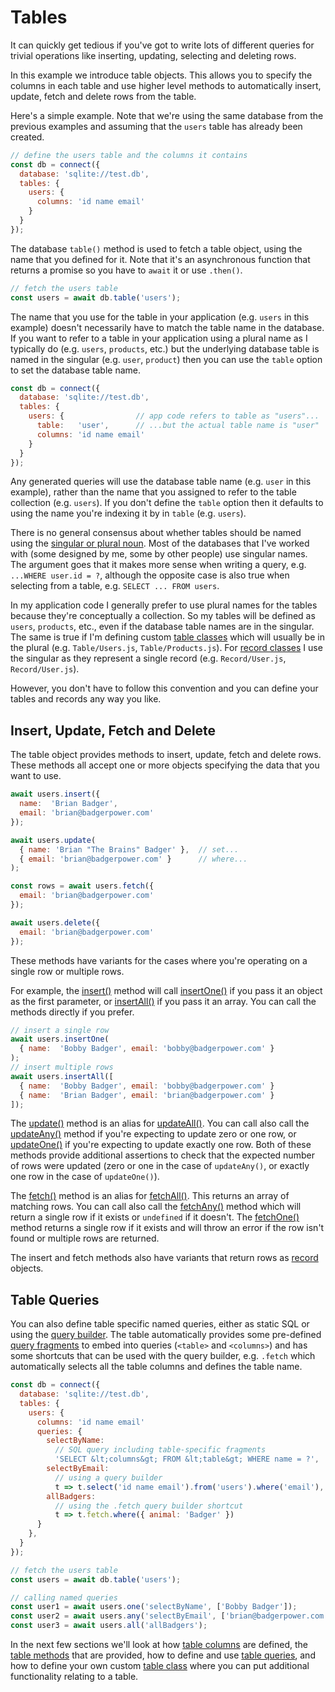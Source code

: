# Tables

It can quickly get tedious if you've got to write lots of different
queries for trivial operations like inserting, updating, selecting
and deleting rows.

In this example we introduce table objects.  This allows you
to specify the columns in each table and use higher level methods to
automatically insert, update, fetch and delete rows from the table.

Here's a simple example. Note that we're using the same database from
the previous examples and assuming that the `users` table has already
been created.

```js
// define the users table and the columns it contains
const db = connect({
  database: 'sqlite://test.db',
  tables: {
    users: {
      columns: 'id name email'
    }
  }
});
```

The database `table()` method is used to fetch a table object, using
the name that you defined for it.  Note that it's an asynchronous
function that returns a promise so you have to `await` it or use
`.then()`.

```js
// fetch the users table
const users = await db.table('users');
```

The name that you use for the table in your application (e.g. `users` in
this example) doesn't necessarily have to match the table name in the database.
If you want to refer to a table in your application using a plural name as
I typically do (e.g. `users`, `products`, etc.) but the underlying database
table is named in the singular (e.g. `user`, `product`) then you can use the
`table` option to set the database table name.

```js
const db = connect({
  database: 'sqlite://test.db',
  tables: {
    users: {                // app code refers to table as "users"...
      table:   'user',      // ...but the actual table name is "user"
      columns: 'id name email'
    }
  }
});
```

Any generated queries will use the database table name (e.g. `user` in this
example), rather than the name that you assigned to refer to the table
collection (e.g. `users`).  If you don't define the `table` option then
it defaults to using the name you're indexing it by in `table` (e.g. `users`).

There is no general consensus about whether tables should be named using the
[singular or plural noun](https://stackoverflow.com/questions/338156/table-naming-dilemma-singular-vs-plural-names).  Most of the databases that
I've worked with (some designed by me, some by other people) use singular
names.  The argument goes that it makes more sense when writing a
query, e.g. `...WHERE user.id = ?`, although the opposite case is also
true when selecting from a table, e.g. `SELECT ... FROM users`.

In my application code I generally prefer to use plural names for the tables
because they're conceptually a collection. So my tables will be defined as
`users`, `products`, etc., even if the database table names are in the singular.
The same is true if I'm defining custom [table classes](manual/table_class.html)
which will usually be in the plural (e.g. `Table/Users.js`, `Table/Products.js`).
For [record classes](manual/record_class.html) I use the singular as they
represent a single record (e.g. `Record/User.js`, `Record/User.js`).

However, you don't have to follow this convention and you can define your
tables and records any way you like.

## Insert, Update, Fetch and Delete

The table object provides methods to insert, update, fetch and delete
rows.  These methods all accept one or more objects specifying the data
that you want to use.

```js
await users.insert({
  name:  'Brian Badger',
  email: 'brian@badgerpower.com'
});

await users.update(
  { name: 'Brian "The Brains" Badger' },  // set...
  { email: 'brian@badgerpower.com' }      // where...
);

const rows = await users.fetch({
  email: 'brian@badgerpower.com'
});

await users.delete({
  email: 'brian@badgerpower.com'
});
```

These methods have variants for the cases where you're operating on a single
row or multiple rows.

For example, the [insert()](manual/table_methods.html#insert-data--options-)
method will call [insertOne()](manual/table_methods.html#insertone-data--options-)
if you pass it an object as the first parameter, or
[insertAll()](manual/table_methods.html#insertall-array--options-)
if you pass it an array.  You can call the methods directly if you prefer.

```js
// insert a single row
await users.insertOne(
  { name:  'Bobby Badger', email: 'bobby@badgerpower.com' }
);
// insert multiple rows
await users.insertAll([
  { name:  'Bobby Badger', email: 'bobby@badgerpower.com' }
  { name:  'Brian Badger', email: 'brian@badgerpower.com' }
]);
```

The [update()](manual/table_methods.html#update-set--where--options-) method
is an alias for [updateAll()](manual/table_methods.html#updateall-set--where--options-).
You can call also call the [updateAny()](manual/table_methods.html#updateany-set--where--options-)
method if you're expecting to update zero or one row,
or [updateOne()](manual/table_methods.html#updateone-set--where--options-) if you're expecting
to update exactly one row.  Both of these methods provide additional assertions to check
that the expected number of rows were updated (zero or one in the case of `updateAny()`, or
exactly one row in the case of `updateOne()`).

The [fetch()](manual/table_methods.html#fetch-where--options-) method
is an alias for [fetchAll()](manual/table_methods.html#fetchall-where--options-).
This returns an array of matching rows.  You can call also call the
[fetchAny()](manual/table_methods.html#fetchany-where--options-) method which will return a
single row if it exists or `undefined` if it doesn't. The
[fetchOne()](manual/table_methods.html#fetchone-where--options-) method returns a single
row if it exists and will throw an error if the row isn't found or multiple rows are returned.

The insert and fetch methods also have variants that return rows as [record](manual/records.html)
objects.

## Table Queries

You can also define table specific named queries, either as static SQL or
using the [query builder](manual/query_builder.html).  The table automatically
provides some pre-defined [query fragments](manual/query_fragments.html) to
embed into queries (`<table>` and `<columns>`) and has some shortcuts that
can be used with the query builder, e.g. `.fetch` which automatically selects
all the table columns and defines the table name.

```js
const db = connect({
  database: 'sqlite://test.db',
  tables: {
    users: {
      columns: 'id name email'
      queries: {
        selectByName:
          // SQL query including table-specific fragments
          'SELECT &lt;columns&gt; FROM &lt;table&gt; WHERE name = ?',
        selectByEmail:
          // using a query builder
          t => t.select('id name email').from('users').where('email'),
        allBadgers:
          // using the .fetch query builder shortcut
          t => t.fetch.where({ animal: 'Badger' })
      }
    },
  }
});

// fetch the users table
const users = await db.table('users');

// calling named queries
const user1 = await users.one('selectByName', ['Bobby Badger']);
const user2 = await users.any('selectByEmail', ['brian@badgerpower.com']);
const user3 = await users.all('allBadgers');
```

In the next few sections we'll look at how [table columns](manual/table_columns.html)
are defined, the [table methods](manual/table_methods.html) that are provided, how to
define and use [table queries](manual/table_queries.html), and how
to define your own custom [table class](manual/table_class.html) where you can put
additional functionality relating to a table.
